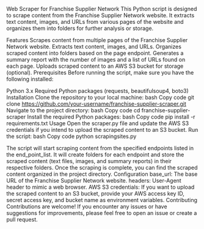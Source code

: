 Web Scraper for Franchise Supplier Network
This Python script is designed to scrape content from the Franchise Supplier Network website. It extracts text content, images, and URLs from various pages of the website and organizes them into folders for further analysis or storage.

Features
Scrapes content from multiple pages of the Franchise Supplier Network website.
Extracts text content, images, and URLs.
Organizes scraped content into folders based on the page endpoint.
Generates a summary report with the number of images and a list of URLs found on each page.
Uploads scraped content to an AWS S3 bucket for storage (optional).
Prerequisites
Before running the script, make sure you have the following installed:

Python 3.x
Required Python packages (requests, beautifulsoup4, boto3)
Installation
Clone the repository to your local machine:
bash
Copy code
git clone https://github.com/your-username/franchise-supplier-scraper.git
Navigate to the project directory:
bash
Copy code
cd franchise-supplier-scraper
Install the required Python packages:
bash
Copy code
pip install -r requirements.txt
Usage
Open the scraper.py file and update the AWS S3 credentials if you intend to upload the scraped content to an S3 bucket.
Run the script:
bash
Copy code
python scrapingsites.py

The script will start scraping content from the specified endpoints listed in the end_point_list. It will create folders for each endpoint and store the scraped content (text files, images, and summary reports) in their respective folders.
Once the scraping is complete, you can find the scraped content organized in the project directory.
Configuration
base_url: The base URL of the Franchise Supplier Network website.
headers: User-Agent header to mimic a web browser.
AWS S3 credentials: If you want to upload the scraped content to an S3 bucket, provide your AWS access key ID, secret access key, and bucket name as environment variables.
Contributing
Contributions are welcome! If you encounter any issues or have suggestions for improvements, please feel free to open an issue or create a pull request.
